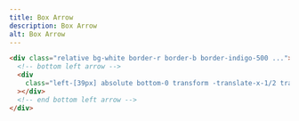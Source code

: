 ```yaml
---
title: Box Arrow
description: Box Arrow
alt: Box Arrow
---
```


<base-snippet :centered_preview="false" custom_preview_class="h-72 flex items-center justify-center bg-indigo-50">

  <template v-slot:preview>
    <div class="relative bg-white w-96 p-8 rounded-lg border border-indigo-500">
      <div class="text-gray-800 text-sm">
        <p class="mb-6">Lorem Ipsum is simply dummy text of the printing and typesetting industry.</p>
      </div>
      <!-- bottom left arrow -->
      <div
        class="left-[39px] absolute bottom-0 transform -translate-x-1/2 translate-y-1/2 rotate-45 w-4 h-4 bg-white border-r border-b border-indigo-500">
      </div>
      <!-- end bottom left arrow -->
    </div>
  </template>

```html
<div class="relative bg-white border-r border-b border-indigo-500 ...">
  <!-- bottom left arrow -->
  <div
    class="left-[39px] absolute bottom-0 transform -translate-x-1/2 translate-y-1/2 rotate-45 w-4 h-4 bg-white border-r border-b border-indigo-500"
  ></div>
  <!-- end bottom left arrow -->
</div>
```

  <template v-slot:source>
    <a class="btn btn-primary btn-lg" href="https://play.tailwindcss.com/yYu08mfrT6">Live Edit</a>
  </template>

</base-snippet>

<related-ui search_key="box"></related-ui>
